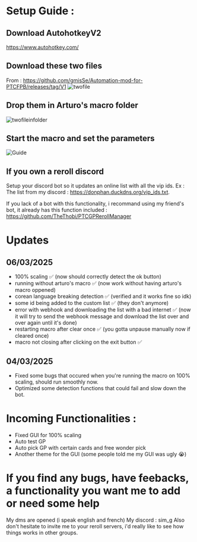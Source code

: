 # Setup Guide :

## Download AutohotkeyV2
https://www.autohotkey.com/

## Download these two files
From : https://github.com/gmisSe/Automation-mod-for-PTCFPB/releases/tag/V1
![twofile](https://github.com/user-attachments/assets/5c860ecb-d1a2-45f3-afa1-bba3f2fc2c7e)

## Drop them in Arturo's macro folder
![twofileinfolder](https://github.com/user-attachments/assets/45fe8363-1b72-4971-8024-0331a6098458)

## Start the macro and set the parameters
![Guide](https://github.com/user-attachments/assets/ed771bd0-26de-4cd9-a885-df7198f6efaa)

## If you own a reroll discord 
Setup your discord bot so it updates an online list with all the vip ids. 
Ex : The list from my discord : https://donphan.duckdns.org/vip_ids.txt. 

If you lack of a bot with this functionality, i recommand using my friend's bot, it already has this function included : https://github.com/TheThobi/PTCGPRerollManager

# Updates 
## 06/03/2025
- 100% scaling  ✅ (now should correctly detect the ok button)
- running without arturo's macro ✅  (now work without having arturo's macro oppened)
- corean language breaking detection ✅  (verified and it works fine so idk)
- some id being added to the custom list ✅  (they don't anymore)
- error with webhook and downloading the list with a bad internet ✅  (now it will try to send the webhook message and download the list over and over again until it's done)
- restarting macro after clear once ✅ (you gotta unpause manually now if cleared once)
- macro not closing after clicking on the exit button ✅

## 04/03/2025 
- Fixed some bugs that occured when you're running the macro on 100% scaling, should run smoothly now. 
- Optimized some detection functions that could fail and slow down the bot.

# Incoming Functionalities : 
- Fixed GUI for 100% scaling 
- Auto test GP 
- Auto pick GP with certain cards and free wonder pick
- Another theme for the GUI (some people told me my GUI was ugly 😭)

# If you find any bugs, have feebacks, a functionality you want me to add or need some help
My dms are opened (i speak english and french)
My discord : sim_g 
Also don't hesitate to invite me to your reroll servers, i'd really like to see how things works in other groups.

